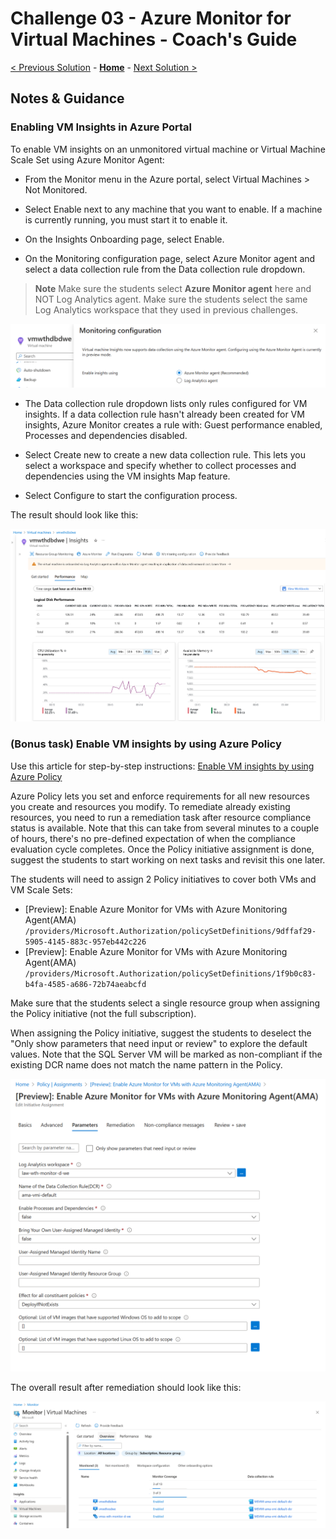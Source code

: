 # Challenge 03 - Azure Monitor for Virtual Machines - Coach's Guide 

[< Previous Solution](./Solution-02.md) - **[Home](./README.md)** - [Next Solution >](./Solution-04.md)

## Notes & Guidance

### Enabling VM Insights in Azure Portal

To enable VM insights on an unmonitored virtual machine or Virtual Machine Scale Set using Azure Monitor Agent:

- From the Monitor menu in the Azure portal, select Virtual Machines > Not Monitored.

- Select Enable next to any machine that you want to enable. If a machine is currently running, you must start it to enable it.

- On the Insights Onboarding page, select Enable.

- On the Monitoring configuration page, select Azure Monitor agent and select a data collection rule from the Data collection rule dropdown.

>**Note** Make sure the students select **Azure Monitor agent** here and NOT Log Analytics agent. Make sure the students select the same Log Analytics workspace that they used in previous challenges.

![Enabling VM insights with Azure Monitor agent in Azure Portal](../Images/03-01-VM-Insights.png)

- The Data collection rule dropdown lists only rules configured for VM insights. If a data collection rule hasn't already been created for VM insights, Azure Monitor creates a rule with: Guest performance enabled, Processes and dependencies disabled.

- Select Create new to create a new data collection rule. This lets you select a workspace and specify whether to collect processes and dependencies using the VM insights Map feature.

- Select Configure to start the configuration process. 

The result should look like this:

![The view of VM Insights workbook in Azure Portal](../Images/03-02-VM-Insights.png)

### (Bonus task) Enable VM insights by using Azure Policy

Use this article for step-by-step instructions:
[Enable VM insights by using Azure Policy](https://learn.microsoft.com/en-us/azure/azure-monitor/vm/vminsights-enable-policy)

Azure Policy lets you set and enforce requirements for all new resources you create and resources you modify. To remediate already existing resources, you need to run a remediation task after resource compliance status is available. Note that this can take from several minutes to a couple of hours, there's no pre-defined expectation of when the compliance evaluation cycle completes. Once the Policy initiative assignment is done, suggest the students to start working on next tasks and revisit this one later.

The students will need to assign 2 Policy initiatives to cover both VMs and VM Scale Sets:
- [Preview]: Enable Azure Monitor for VMs with Azure Monitoring Agent(AMA) 
`/providers/Microsoft.Authorization/policySetDefinitions/9dffaf29-5905-4145-883c-957eb442c226`
- [Preview]: Enable Azure Monitor for VMs with Azure Monitoring Agent(AMA) 
`/providers/Microsoft.Authorization/policySetDefinitions/1f9b0c83-b4fa-4585-a686-72b74aeabcfd`

Make sure that the students select a single resource group when assigning the Policy initiative (not the full subscription).

When assigning the Policy initiative, suggest the students to deselect the "Only show parameters that need input or review" to explore the default values. Note that the SQL Server VM will be marked as non-compliant if the existing DCR name does not match the name pattern in the Policy.

![Configuring Azure Policy parameters in Azure Portal](../Images/03-04-policy.png)

The overall result after remediation should look like this:

![Virtual Machines blade in Azure Monitor showing all VMs onboarded to Insights](../Images/03-03-VM-insights.png)


